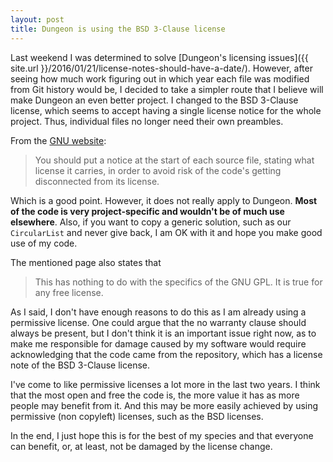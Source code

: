 ```yaml
---
layout: post
title: Dungeon is using the BSD 3-Clause license
---
```


Last weekend I was determined to solve [Dungeon's licensing issues]({{ site.url
}}/2016/01/21/license-notes-should-have-a-date/). However, after seeing how
much work figuring out in which year each file was modified from Git history
would be, I decided to take a simpler route that I believe will make Dungeon an
even better project. I changed to the BSD 3-Clause license, which seems to
accept having a single license notice for the whole project. Thus, individual
files no longer need their own preambles.

From the [GNU
website](https://www.gnu.org/licenses/gpl-faq.en.html#NoticeInSourceFile):

> You should put a notice at the start of each source file, stating what
> license it carries, in order to avoid risk of the code's getting disconnected
> from its license.

Which is a good point. However, it does not really apply to Dungeon. **Most of
the code is very project-specific and wouldn't be of much use elsewhere**.
Also, if you want to copy a generic solution, such as our `CircularList` and
never give back, I am OK with it and hope you make good use of my code.

The mentioned page also states that

> This has nothing to do with the specifics of the GNU GPL. It is true for any
> free license.

As I said, I don't have enough reasons to do this as I am already using a
permissive license. One could argue that the no warranty clause should always
be present, but I don't think it is an important issue right now, as to make me
responsible for damage caused by my software would require acknowledging that
the code came from the repository, which has a license note of the BSD 3-Clause
license.

I've come to like permissive licenses a lot more in the last two years. I think
that the most open and free the code is, the more value it has as more people
may benefit from it. And this may be more easily achieved by using permissive
(non copyleft) licenses, such as the BSD licenses.

In the end, I just hope this is for the best of my species and that everyone
can benefit, or, at least, not be damaged by the license change.
